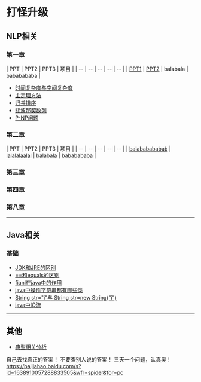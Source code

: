 打怪升级 
=======


## NLP相关

### 第一章



| PPT | PPT2 | PPT3 | 项目 |
| -- | -- | -- | -- | -- |
| <a href="/nlp/passage1/slide_annotated_1.pdf">PPT1</a> | <a href="/nlp/passage1/slide_annotated_2.pdf">PPT2</a> | balabala | bababababa |


- <a href="/nlp/passage1/note/complexity.md">时间复杂度与空间复杂度</a> 
- <a href="/nlp/passage1/note/master_theorem.md">主定理方法</a> 
- <a href="/nlp/passage1/note/merge_sort.md">归并排序</a> 
- <a href="/nlp/passage1/note/complexity.md">斐波那契数列</a> 
- <a href="/nlp/passage1/note/p_np_nphard.md">P-NP问题</a> 



### 第二章

| PPT | PPT2 | PPT3 | 项目 |
| -- | -- | -- | -- | -- |
| <a href="/nlp/passage1/slide_annotated_1.pdf">balababababab</a> | <a href="/nlp/passage1/slide_annotated_2.pdf">lalalalaalal</a> | balabala | bababababa |



### 第三章


### 第四章



### 第八章

--------------------------------

## Java相关

### 基础

- <a href="/java/528-61/jdk_jre.md">JDK和JRE的区别</a> 
- <a href="/passage1/note/complexity.md">==和equals的区别</a> 
- <a href="/passage1/note/complexity.md">fianl在java中的作用</a> 
- <a href="/passage1/note/complexity.md">java中操作字符串都有哪些类</a> 
- <a href="/passage1/note/complexity.md">String str="i"与 String str=new String("i")</a> 
- <a href="/passage1/note/complexity.md">java中IO流</a> 



-----------------------------------

## 其他
- <a href="/others/CCA/Canonical_Correlation_Analysis.md">典型相关分析</a>

自己去找真正的答案！ 不要查别人说的答案！ 三天一个问题，认真奥！
https://baijiahao.baidu.com/s?id=1638910057288833505&wfr=spider&for=pc
